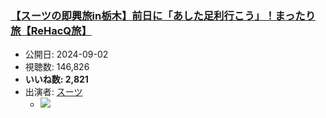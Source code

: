 ### [【スーツの即興旅in栃木】前日に「あした足利行こう」！まったり旅【ReHacQ旅】](https://www.youtube.com/watch?v=S1tucsWEEWI)
-   公開日: 2024-09-02
-   視聴数: 146,826
-   **いいね数: 2,821**
-   出演者: [スーツ](/rehacq_fan/people/スーツ "wikilink")
    - [![](https://img.youtube.com/vi/S1tucsWEEWI/hqdefault.jpg)](https://www.youtube.com/watch?v=S1tucsWEEWI)
